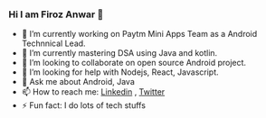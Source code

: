 ### Hi I am Firoz Anwar 👋

<!--
**firozanawar/firozanawar** is a ✨ _special_ ✨ repository because its `README.md` (this file) appears on your GitHub profile.

Here are some ideas to get you started:-->

- 🔭 I’m currently working on Paytm Mini Apps Team as a Android Technnical Lead.
- 🌱 I’m currently mastering DSA using Java and kotlin.
- 👯 I’m looking to collaborate on open source Android project.
- 🤔 I’m looking for help with Nodejs, React, Javascript.
- 💬 Ask me about Android, Java
- 📫 How to reach me:  [Linkedin](https://www.linkedin.com/in/firozanwar/) , [Twitter](https://twitter.com/firozanawar)
- ⚡ Fun fact: I do lots of tech stuffs
<!-- - 😄 Pronouns: ... -->
